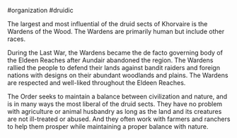  #organization #druidic 

The largest and most influential of the druid sects of Khorvaire is the Wardens of the Wood. The Wardens are primarily human but include other races.

During the Last War, the Wardens became the de facto governing body of the Eldeen Reaches after Aundair abandoned the region. The Wardens rallied the people to defend their lands against bandit raiders and foreign nations with designs on their abundant woodlands and plains. The Wardens are respected and well-liked throughout the Eldeen Reaches.

The Order seeks to maintain a balance between civilization and nature, and is in many ways the most liberal of the druid sects. They have no problem with agriculture or animal husbandry as long as the land and its creatures are not ill-treated or abused. And they often work with farmers and ranchers to help them prosper while maintaining a proper balance with nature.
